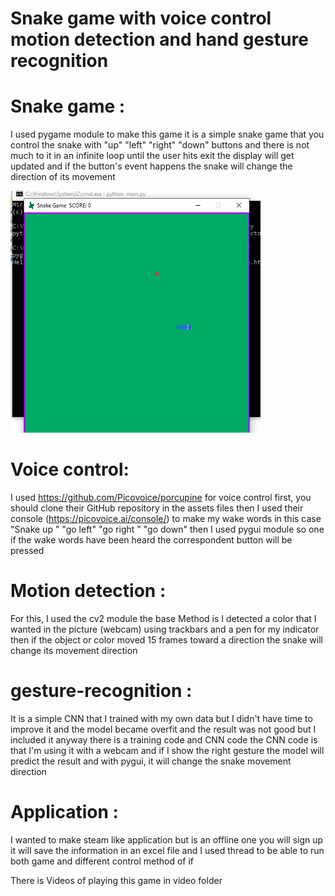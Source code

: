 # Snake game with voice control motion detection and hand gesture recognition
 
# Snake game : 
I used pygame module to make this game it is a simple snake game that you control the snake with "up" "left" "right" "down" buttons and there is not much to it 
in an infinite loop until the user hits exit the display will get updated and if the button's event happens the snake will change the direction of its movement 

<img src="Pic/Snake.png" width="400" class="center" />

# Voice control: 
I used https://github.com/Picovoice/porcupine for voice control 
first, you should clone their GitHub repository in the assets files then I used their console (https://picovoice.ai/console/) to make my wake words in this case "Snake up " "go left" "go right " "go down" then I used pygui module so one if the wake words have been heard the correspondent button will be pressed 

# Motion detection : 
For this, I used the cv2 module 
the base Method is I detected a color that I wanted in the picture (webcam) using trackbars and a pen for my indicator then if the object or color moved 15 frames toward a direction the snake will change its movement direction
# gesture-recognition : 
It is a simple CNN that I trained with my own data but I didn't have time to improve it and the model became overfit and the result was not good but I included it anyway 
there is a training code and CNN code the CNN code is that I'm using it with a webcam and if I show the right gesture the model will predict the result and with pygui, it will change the snake movement direction
# Application : 
I wanted to make steam like application but is an offline one you will sign up it will save the information in an excel file and I used thread to be able to run both game and different control method of if 

There is Videos of playing this game in video folder
